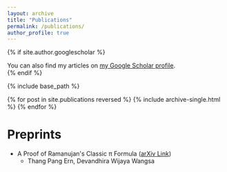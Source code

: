 ```yaml
---
layout: archive
title: "Publications"
permalink: /publications/
author_profile: true
---
```


{% if site.author.googlescholar %}
  <div class="wordwrap">You can also find my articles on <a href="{{site.author.googlescholar}}">my Google Scholar profile</a>.</div>
{% endif %}

{% include base_path %}

{% for post in site.publications reversed %}
  {% include archive-single.html %}
{% endfor %}


Preprints
=====
* A Proof of Ramanujan's Classic π Formula ([arXiv Link](https://arxiv.org/abs/2411.15803))
  * Thang Pang Ern, Devandhira Wijaya Wangsa
